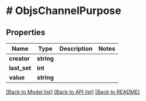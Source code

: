 # # ObjsChannelPurpose

## Properties

Name | Type | Description | Notes
------------ | ------------- | ------------- | -------------
**creator** | **string** |  |
**last_set** | **int** |  |
**value** | **string** |  |

[[Back to Model list]](../../README.md#models) [[Back to API list]](../../README.md#endpoints) [[Back to README]](../../README.md)

